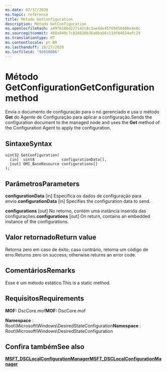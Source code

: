 ```yaml
---
ms.date: 07/17/2020
ms.topic: reference
title: Método GetConfiguration
description: Método GetConfiguration
ms.openlocfilehash: a49f810bd227142c8c3ae4de45f69450400e4e8c
ms.sourcegitcommit: 488a940c7c828820b36a6ba56c119f64614afc29
ms.translationtype: HT
ms.contentlocale: pt-BR
ms.lasthandoff: 10/27/2020
ms.locfileid: "92650886"
---
```

# <a name="getconfiguration-method"></a><span data-ttu-id="1ea03-103">Método GetConfiguration</span><span class="sxs-lookup"><span data-stu-id="1ea03-103">GetConfiguration method</span></span>

<span data-ttu-id="1ea03-104">Envia o documento de configuração para o nó gerenciado e usa o método **Get** do Agente de Configuração para aplicar a configuração.</span><span class="sxs-lookup"><span data-stu-id="1ea03-104">Sends the configuration document to the managed node and uses the **Get** method of the Configuration Agent to apply the configuration.</span></span>

## <a name="syntax"></a><span data-ttu-id="1ea03-105">Sintaxe</span><span class="sxs-lookup"><span data-stu-id="1ea03-105">Syntax</span></span>

```mof
uint32 GetConfiguration(
  [in]  uint8            configurationData[],
  [out] OMI_BaseResource configurations[]
);
```

## <a name="parameters"></a><span data-ttu-id="1ea03-106">Parâmetros</span><span class="sxs-lookup"><span data-stu-id="1ea03-106">Parameters</span></span>

<span data-ttu-id="1ea03-107">**configurationData** \[in\] Especifica os dados de configuração para envio.</span><span class="sxs-lookup"><span data-stu-id="1ea03-107">**configurationData** \[in\] Specifies the configuration data to send.</span></span>

<span data-ttu-id="1ea03-108">**configurations** \[out\] No retorno, contém uma instância inserida das configurações.</span><span class="sxs-lookup"><span data-stu-id="1ea03-108">**configurations** \[out\] On return, contains an embedded instance of the configurations.</span></span>

## <a name="return-value"></a><span data-ttu-id="1ea03-109">Valor retornado</span><span class="sxs-lookup"><span data-stu-id="1ea03-109">Return value</span></span>

<span data-ttu-id="1ea03-110">Retorna zero em caso de êxito; caso contrário, retorna um código de erro.</span><span class="sxs-lookup"><span data-stu-id="1ea03-110">Returns zero on success; otherwise returns an error code.</span></span>

## <a name="remarks"></a><span data-ttu-id="1ea03-111">Comentários</span><span class="sxs-lookup"><span data-stu-id="1ea03-111">Remarks</span></span>

<span data-ttu-id="1ea03-112">Esse é um método estático.</span><span class="sxs-lookup"><span data-stu-id="1ea03-112">This is a static method.</span></span>

## <a name="requirements"></a><span data-ttu-id="1ea03-113">Requisitos</span><span class="sxs-lookup"><span data-stu-id="1ea03-113">Requirements</span></span>

<span data-ttu-id="1ea03-114">**MOF:** DscCore.mof</span><span class="sxs-lookup"><span data-stu-id="1ea03-114">**MOF:** DscCore.mof</span></span>

<span data-ttu-id="1ea03-115">**Namespace** : Root\Microsoft\Windows\DesiredStateConfiguration</span><span class="sxs-lookup"><span data-stu-id="1ea03-115">**Namespace** : Root\Microsoft\Windows\DesiredStateConfiguration</span></span>

## <a name="see-also"></a><span data-ttu-id="1ea03-116">Confira também</span><span class="sxs-lookup"><span data-stu-id="1ea03-116">See also</span></span>

[<span data-ttu-id="1ea03-117">**MSFT_DSCLocalConfigurationManager**</span><span class="sxs-lookup"><span data-stu-id="1ea03-117">**MSFT_DSCLocalConfigurationManager**</span></span>](msft-dsclocalconfigurationmanager.md)
